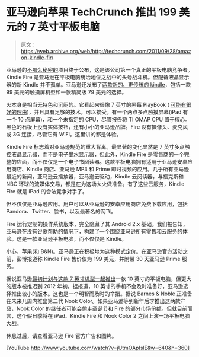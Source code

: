 # 亚马逊向苹果 TechCrunch 推出 199 美元的 7 英寸平板电脑

> 原文：<https://web.archive.org/web/http://techcrunch.com/2011/09/28/amazon-kindle-fir/>

亚马逊的[不那么秘密的](https://web.archive.org/web/20230203135810/https://techcrunch.com/2011/09/02/amazon-kindle-tablet/)项目终于公布，这是该公司第一个真正的平板电脑竞争者。Kindle Fire 是亚马逊在平板电脑统治地位之战中的头号战斗机。但配备液晶显示器的新 Kindle 并不孤单。亚马逊还发布了[两款新的、更传统的 kindle](https://web.archive.org/web/20230203135810/https://techcrunch.com/2011/09/28/amazon-unveils-new-99-e-ink-kindle-touch/)，包括一款 99 美元的触摸屏机型和一款精简版 79 美元的选择。

火本身是相当无特色和沉闷的。它看起来很像 7 英寸的黑莓 PlayBook ( [可能有很好的理由](https://web.archive.org/web/20230203135810/http://gdgt.com/discuss/the-amazon-tablet-will-look-like-a-playbook-because-it-basically-is-g8d/))，并且具有足够的技术，可以接受。有一个两点多点触摸屏幕(iPad 有一个 10 点屏幕)，和一个未指定的 CPU，尽管报告将 TI OMAP CPU 置于核心。黑色的石板上没有实体按钮，还有小小的亚马逊品牌。Fire 没有摄像头、麦克风或 3G 连接，尽管它有 WiFi。这里讲的都是体验。

Kindle Fire 标志着对亚马逊规范的重大背离。最显著的变化显然是 7 英寸多点触控液晶显示器，而不是电子墨水显示器，但此外，Kindle Fire 是零售商的一个完整的店面，而不仅仅是一个电子书阅读器。这款平板电脑拥有适用于亚马逊安卓应用商店、Kindle 商店、亚马逊 MP3 和 Prime 即时视频的应用。几乎所有亚马逊最近的新闻，亚马逊云播放器，亚马逊云驱动，Kindle 云阅读器，与福克斯和 NBC 环球的流媒体交易，都是在为这场大火做准备。有了这些云服务，Kindle Fire 就是 iPad 的合法竞争对手了。

但不仅仅是亚马逊应用。用户可以从亚马逊的安卓应用商店免费下载应用，包括 Pandora、Twitter、脸书，以及最著名的网飞。

Fire 运行定制的操作系统版本，完全隐藏了其 Android 2.x 基础。我们被告知，亚马逊在没有谷歌帮助的情况下，构建了一个围绕亚马逊所有零售和云服务的体验。这是一款亚马逊平板电脑，而不仅仅是 Kindle。

小心，苹果(和 B&N)。亚马逊正在积极地为这种模式定价。在亚马逊官方活动之前，彭博报道称 Kindle Fire 售价仅为 199 美元，并附带 30 天亚马逊 Prime 服务。

据说亚马逊[最初计划与这款 7 英寸机型一起推出](https://web.archive.org/web/20230203135810/https://techcrunch.com/2011/09/02/amazon-kindle-tablet/)一款 10 英寸的平板电脑，但更大的版本被推迟到 2012 年初。据报道，10 英寸的手机不会及时准备好，亚马逊选择推出较小的版本。这也是一个明智而及时的举措。据说 Barnes & Noble 正准备在未来几周内推出第二代 Nook Color。如果亚马逊等到新年后才推出这两款产品，Nook Color 的继任者可能会偷走圣诞节和 Fire 的部分市场份额。但就目前而言，这个假日季将在 iPad、Kindle Fire 和 Nook Color 2 之间上演一场平板电脑大战。

休息过后，请查看亚马逊 Fire 官方广告和图片。

[YouTube http://www.youtube.com/watch?v=jUtmOApIslE&w=640&h=360]